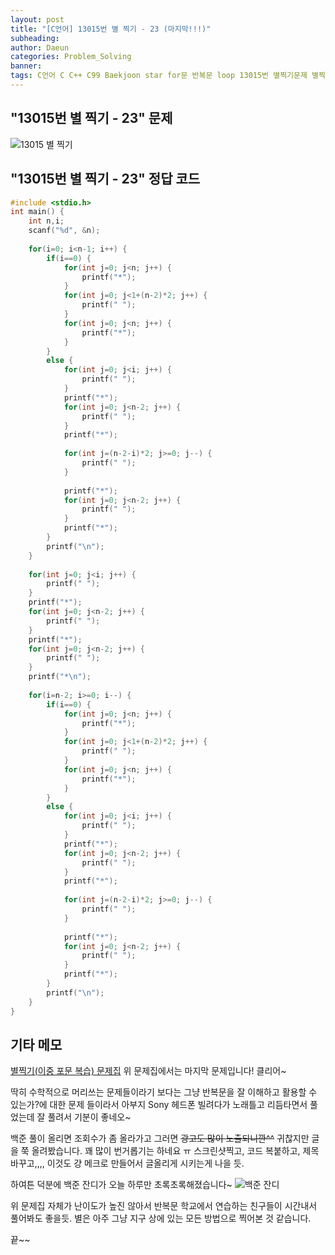 ```yaml
---
layout: post
title: "[C언어] 13015번 별 찍기 - 23 (마지막!!!)"
subheading: 
author: Daeun
categories: Problem_Solving
banner:
tags: C언어 C C++ C99 Baekjoon star for문 반복문 loop 13015번 별찍기문제 별찍기문제집
---
```


## "13015번 별 찍기 - 23" 문제
![13015 별 찍기](https://user-images.githubusercontent.com/79370538/219694368-2a68946a-6162-446f-9a40-196fd0839dee.png)

## "13015번 별 찍기 - 23" 정답 코드
```c
#include <stdio.h>
int main() {
	int n,i;
	scanf("%d", &n);
	
	for(i=0; i<n-1; i++) {
		if(i==0) {
			for(int j=0; j<n; j++) {
				printf("*");
			}
			for(int j=0; j<1+(n-2)*2; j++) {
				printf(" ");
			}
			for(int j=0; j<n; j++) {
				printf("*");
			}
		}
		else {
			for(int j=0; j<i; j++) {
				printf(" ");
			}
			printf("*");
			for(int j=0; j<n-2; j++) {
				printf(" ");
			}
			printf("*");
			
			for(int j=(n-2-i)*2; j>=0; j--) {
				printf(" ");
			}
			
			printf("*");
			for(int j=0; j<n-2; j++) {
				printf(" ");
			}
			printf("*");
		}
		printf("\n");	
	}
	
	for(int j=0; j<i; j++) {
		printf(" ");
	}
	printf("*");
	for(int j=0; j<n-2; j++) {
		printf(" ");
	}
	printf("*");
	for(int j=0; j<n-2; j++) {
		printf(" ");
	}
	printf("*\n");
	
	for(i=n-2; i>=0; i--) {
		if(i==0) {
			for(int j=0; j<n; j++) {
				printf("*");
			}
			for(int j=0; j<1+(n-2)*2; j++) {
				printf(" ");
			}
			for(int j=0; j<n; j++) {
				printf("*");
			}
		}
		else {
			for(int j=0; j<i; j++) {
				printf(" ");
			}
			printf("*");
			for(int j=0; j<n-2; j++) {
				printf(" ");
			}
			printf("*");
			
			for(int j=(n-2-i)*2; j>=0; j--) {
				printf(" ");
			}
			
			printf("*");
			for(int j=0; j<n-2; j++) {
				printf(" ");
			}
			printf("*");
		}
		printf("\n");	
	}
}
```

## 기타 메모
[별찍기(이중 포문 복습) 문제집](https://www.acmicpc.net/workbook/view/11093)
위 문제집에서는 마지막 문제입니다! 클리어~

딱히 수학적으로 머리쓰는 문제들이라기 보다는 그냥 반복문을 잘 이해하고 활용할 수 있는가?에 대한 문제 들이라서 아부지 Sony 헤드폰 빌려다가 노래틀고 리듬타면서 풀었는데 잘 풀려서 기분이 좋네오~

백준 풀이 올리면 조회수가 좀 올라가고 그러면 ~~광고도 많이 노출되니깐^^~~ 귀찮지만 글을 쭉 올려봤습니다. 꽤 많이 번거롭기는 하네요 ㅠ 스크린샷찍고, 코드 복붙하고, 제목 바꾸고,,,, 이것도 걍 메크로 만들어서 글올리게 시키는게 나을 듯.

하여튼 덕분에 백준 잔디가 오늘 하루만 초록초록해졌습니다~
![백준 잔디](https://user-images.githubusercontent.com/79370538/219695308-b839459a-e74d-45be-a5fe-4121b6f84bee.png)

위 문제집 자체가 난이도가 높진 않아서 반복문 학교에서 연습하는 친구들이 시간내서 풀어봐도 좋을듯. 별은 아주 그냥 지구 상에 있는 모든 방법으로 찍어본 것 같습니다.

끝~~